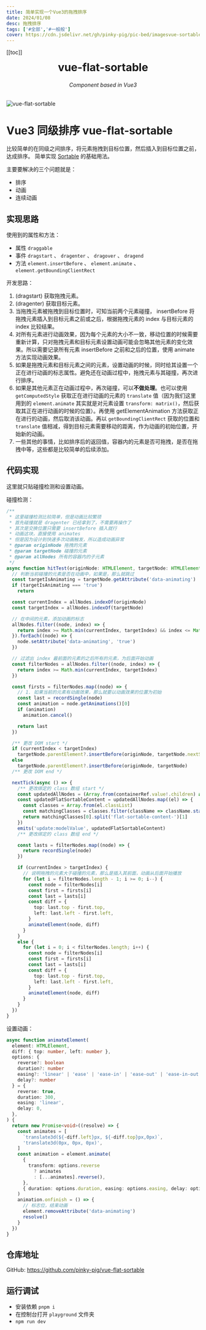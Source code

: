 ```yaml
---
title: 简单实现一个Vue3的拖拽排序
date: 2024/01/08
desc: 拖拽排序
tags: ['#全部','#一般般']
cover: https://cdn.jsdelivr.net/gh/pinky-pig/pic-bed/imagesvue-sortable.awebp
---
```


[[toc]]

<div align="center">
	<h1 style="margin:10px">vue-flat-sortable</h1>
	<h6 align="center">Component based in Vue3</h6>
</div>

![vue-flat-sortable](https://cdn.jsdelivr.net/gh/pinky-pig/pic-bed/imagesvue-sortable.awebp)

# Vue3 同级排序 vue-flat-sortable

比较简单的在同级之间排序，将元素拖拽到目标位置，然后插入到目标位置之前，达成排序。
简单实现 [Sortable](https://github.com/SortableJS/Sortable) 的基础用法。

主要要解决的三个问题就是：

- 排序
- 动画
- 连续动画

## 实现思路

使用到的属性和方法：

- 属性 `draggable`
- 事件 `dragstart` 、 `dragenter` 、 `dragover` 、 `dragend`
- 方法 `element.insertBefore` 、 `element.animate` 、`element.getBoundingClientRect`

开发思路：

1.  (dragstart) 获取拖拽元素。
2.  (dragenter) 获取目标元素。
3.  当拖拽元素被拖拽到目标位置时，可知当前两个元素碰撞， insertBefore 将拖拽元素插入到目标元素之前或之后，根据拖拽元素的 index 与目标元素的 index 比较结果。
4.  对所有元素进行动画效果，因为每个元素的大小不一致，移动位置的时候需要重新计算，只对拖拽元素和目标元素设置动画可能会忽略其他元素的变化效果。所以需要记录所有元素 insertBefore 之前和之后的位置，使用 animate 方法实现动画效果。
5.  如果是拖拽元素和目标元素之间的元素，设置动画的时候，同时给其设置一个正在进行动画的标志属性。避免还在动画过程中，拖拽元素与其碰撞，再次进行排序。
6.  如果是其他元素正在动画过程中，再次碰撞，可以**不做处理**。也可以使用 `getComputedStyle` 获取正在进行动画的元素的 `translate` 值（因为我们这里用到的 `element.animate` 其实就是对元素设置 `transform: matrix()`，然后获取其正在进行动画的时候的位置）。再使用 getElementAnimation 方法获取正在进行的动画，然后取消该动画。再以 `getBoundingClientRect` 获取的位置和`translate` 值相减，得到目标元素需要移动的距离，作为动画的初始位置，开始新的动画。
7.  一些其他的事情，比如排序后的返回值，容器内的元素是否可拖拽，是否在拖拽中等，这些都是比较简单的后续添加。

## 代码实现

这里就只贴碰撞检测和设置动画。

碰撞检测：

```ts
/**
 * 这里碰撞检测比较简单，但是动画比较繁琐
 * 首先碰撞就是 dragenter 已经拿到了，不需要再操作了
 * 其次是交换位置只需要 insertBefore 插入就行
 * 动画这块，直接使用 animates
 * 但是因为设计到快速多次动画触发，所以造成动画异常
 * @param originNode 拖拽的元素
 * @param targetNode 碰撞的元素
 * @param allNodes 所有的容器内的子元素
 */
async function hitTest(originNode: HTMLElement, targetNode: HTMLElement, allNodes: HTMLElement[]) {
  // 判断当前碰撞的元素是否在动画中，如果是，那么就跳过
  const targetIsAnimating = targetNode.getAttribute('data-animating')
  if (targetIsAnimating === 'true')
    return

  const currentIndex = allNodes.indexOf(originNode)
  const targetIndex = allNodes.indexOf(targetNode)

  // 在中间的元素，添加动画的标志
  allNodes.filter((node, index) => {
    return index >= Math.min(currentIndex, targetIndex) && index <= Math.max(currentIndex, targetIndex)
  }).forEach((node) => {
    node.setAttribute('data-animating', 'true')
  })

  // 过滤出 index 最前面的元素的之后所有的元素，为后面开始动画
  const filterNodes = allNodes.filter((node, index) => {
    return index >= Math.min(currentIndex, targetIndex)
  })

  const firsts = filterNodes.map((node) => {
    // 1. 如果当前的元素有动画效果，那么就要以动画效果的位置为初始
    const last = recordSingle(node)
    const animation = node.getAnimations()[0]
    if (animation)
      animation.cancel()

    return last
  })

  /** 更改 DOM start */
  if (currentIndex < targetIndex)
    targetNode.parentElement?.insertBefore(originNode, targetNode.nextSibling)
  else
    targetNode.parentElement?.insertBefore(originNode, targetNode)
  /** 更改 DOM end */

  nextTick(async () => {
    /** 更改绑定的 class 数组 start */
    const updatedAllNodes = (Array.from(containerRef.value!.children) as HTMLElement[]).filter(node => isFlatSortableItem(node))
    const updatedFlatSortableContent = updatedAllNodes.map((el) => {
      const classes = Array.from(el.classList)
      const matchingClasses = classes.filter(className => className.startsWith('flat-sortable-content-'))
      return matchingClasses[0].split('flat-sortable-content-')[1]
    })
    emits('update:modelValue', updatedFlatSortableContent)
    /** 更改绑定的 class 数组 end */

    const lasts = filterNodes.map((node) => {
      return recordSingle(node)
    })

    if (currentIndex > targetIndex) {
      // 说明拖拽的元素大于碰撞的元素，那么是插入其前面，动画从后面开始播放
      for (let i = filterNodes.length - 1; i >= 0; i--) {
        const node = filterNodes[i]
        const first = firsts[i]
        const last = lasts[i]
        const diff = {
          top: last.top - first.top,
          left: last.left - first.left,
        }
        animateElement(node, diff)
      }
    }
    else {
      for (let i = 0; i < filterNodes.length; i++) {
        const node = filterNodes[i]
        const first = firsts[i]
        const last = lasts[i]
        const diff = {
          top: last.top - first.top,
          left: last.left - first.left,
        }
        animateElement(node, diff)
      }
    }
  })
}
```

设置动画：

```ts
async function animateElement(
  element: HTMLElement,
  diff: { top: number, left: number },
  options: {
    reverse?: boolean
    duration?: number
    easing?: 'linear' | 'ease' | 'ease-in' | 'ease-out' | 'ease-in-out' | 'step-start' | 'step-end' | string
    delay?: number
  } = {
    reverse: true,
    duration: 300,
    easing: 'linear',
    delay: 0,
  },
) {
  return new Promise<void>((resolve) => {
    const animates = [
      `translate3d(${-diff.left}px, ${-diff.top}px,0px)`,
      'translate3d(0px, 0px, 0px)',
    ]
    const animation = element.animate(
      {
        transform: options.reverse
          ? animates
          : [...animates].reverse(),
      },
      { duration: options.duration, easing: options.easing, delay: options.delay, fill: 'backwards' },
    )
    animation.onfinish = () => {
      // 标志位，结束动画
      element.removeAttribute('data-animating')
      resolve()
    }
  })
}
```

## 仓库地址

GitHub: <https://github.com/pinky-pig/vue-flat-sortable>

## 运行调试

- 安装依赖 `pnpm i`
- 在控制台打开 `playground` 文件夹
- `npm run dev`
